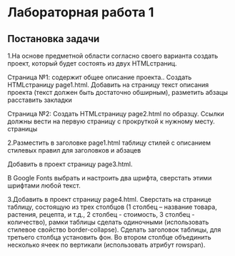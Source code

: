 # Лабораторная работа 1
## Постановка задачи

1.На основе предметной области согласно своего варианта создать проект, который будет состоять из двух HTMLстраниц.

Страница №1: содержит общее описание проекта.. Создать HTMLстраницу page1.html. Добавить на страницу текст описания проекта (текст должен быть достаточно обширным), разметить абзацы расставить закладки

Страница №2: Создать HTMLстраницу page2.html по образцу. Ссылки должны вести на первую страницу c прокруткой к нужному месту.
страницы

2.Разместить в заголовке page1.html таблицу стилей с описанием стилевых правил для заголовков и абзацев

Добавить в проект страницу page3.html.

В Google Fonts выбрать и настроить два шрифта,
сверстать этими шрифтами любой текст.

3.Добавить в проект страницу page4.html. Сверстать на странице таблицу, состоящую из трех столбцов (1 столбец – название товара, растения, рецепта, и т.д., 2 столбец - стоимость, 3 столбец - количество), рамки таблицы сделать одиночными (использовать стилевое свойство border-collapse). Сделать заголовок таблицы, для третьего столбца установить фон. Во втором столбце объединить несколько ячеек по вертикали (использовать атрибут rowspan).

